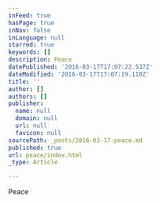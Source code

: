 ```yaml
---
inFeed: true
hasPage: true
inNav: false
inLanguage: null
starred: true
keywords: []
description: Peace
datePublished: '2016-03-17T17:07:22.537Z'
dateModified: '2016-03-17T17:07:19.110Z'
title: ''
author: []
authors: []
publisher:
  name: null
  domain: null
  url: null
  favicon: null
sourcePath: _posts/2016-03-17-peace.md
published: true
url: peace/index.html
_type: Article

---
```

Peace